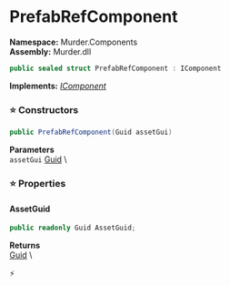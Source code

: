 # PrefabRefComponent

**Namespace:** Murder.Components \
**Assembly:** Murder.dll

```csharp
public sealed struct PrefabRefComponent : IComponent
```

**Implements:** _[IComponent](../../Bang/Components/IComponent.html)_

### ⭐ Constructors
```csharp
public PrefabRefComponent(Guid assetGui)
```

**Parameters** \
`assetGui` [Guid](https://learn.microsoft.com/en-us/dotnet/api/System.Guid?view=net-7.0) \

### ⭐ Properties
#### AssetGuid
```csharp
public readonly Guid AssetGuid;
```

**Returns** \
[Guid](https://learn.microsoft.com/en-us/dotnet/api/System.Guid?view=net-7.0) \


⚡